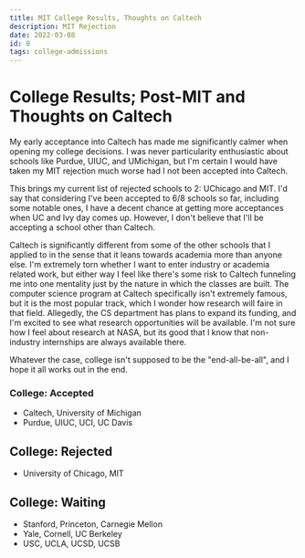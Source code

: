 ```yaml
---
title: MIT College Results, Thoughts on Caltech
description: MIT Rejection
date: 2022-03-08
id: 0
tags: college-admissions
---
```


# College Results; Post-MIT and Thoughts on Caltech

My early acceptance into Caltech has made me significantly calmer when opening my college decisions. I was never particularity enthusiastic about schools like Purdue, UIUC, and UMichigan, but I'm certain I would have taken my MIT rejection much worse had I not been accepted into Caltech. 

This brings my current list of rejected schools to 2: UChicago and MIT. I'd say that considering I've been accepted to 6/8 schools so far, including some notable ones, I have a decent chance at getting more acceptances when UC and Ivy day comes up. However, I don't believe that I'll be accepting a school other than Caltech.

Caltech is significantly different from some of the other schools that I applied to in the sense that it leans towards academia more than anyone else. I'm extremely torn whether I want to enter industry or academia related work, but either way I feel like there's some risk to Caltech funneling me into one mentality just by the nature in which the classes are built. The computer science program at Caltech specifically isn't extremely famous, but it is the most popular track, which I wonder how research will faire in that field. Allegedly, the CS department has plans to expand its funding, and I'm excited to see what research opportunities will be available. I'm not sure how I feel about research at NASA, but its good that I know that non-industry internships are always available there.

Whatever the case, college isn't supposed to be the "end-all-be-all", and I hope it all works out in the end.

### College: Accepted

- Caltech, University of Michigan
- Purdue, UIUC, UCI, UC Davis

## College: Rejected

- University of Chicago, MIT

## College: Waiting

- Stanford, Princeton, Carnegie Mellon
- Yale, Cornell, UC Berkeley
- USC, UCLA, UCSD, UCSB



